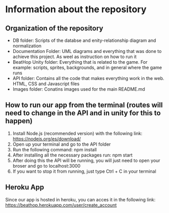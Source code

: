 # Information about the repository

## Organization of the repository

- DB folder: Scripts of the databse and enity-relationship diagram and normalization
- Documentation Folder: UML diagrams and everything that was done to achieve this project. As weel as instruction on how to run it
- BeatHop Unity folder: Everything that is related to the game. For example: scripts, sprites, backgrounds, and in general where the game runs
- API folder: Contains all the code that makes everything work in the web. HTML, CSS and Javascript files
- Images folder: Conatins images used for the main README.md

## How to run our app from the terminal (routes will need to change in the API and in unity for this to happen)

1. Install Node.js (recommended version) with the following link: https://nodejs.org/es/download/
2. Open up your terminal and go to the API folder
3. Run the following command: npm install
4. After installing all the necessary packages run: npm start
5. After doing this the API will be running, you will just need to open your broser and go to localhost:3000
6. If you want to stop it from running, just type Ctrl + C in your terminal

## Heroku App

Since our app is hosted in heroku, you can acces it in the following link: https://beathop.herokuapp.com/user/create_account
